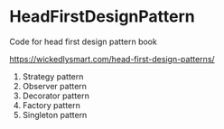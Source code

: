 # HeadFirstDesignPattern
Code for head first design pattern book

https://wickedlysmart.com/head-first-design-patterns/

1. Strategy pattern
2. Observer pattern
3. Decorator pattern 
4. Factory pattern
5. Singleton pattern
